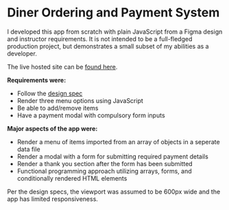 # Diner Ordering and Payment System

I developed this app from scratch with plain JavaScript from a Figma design and instructor requirements. It is not intended to be a full-fledged production project, but demonstrates a small subset of my abilities as a developer.

The live hosted site can be [found here](https://daves-diner.netlify.app/).

**Requirements were:**

- Follow the [design spec](https://www.figma.com/file/iFFwsp3hRgXPTuorN8ZrzT/Mobile-Restaurant-Menu?node-id=0%3A1&t=RsJMe93UGVGuMfCZ-1)
- Render three menu options using JavaScript
- Be able to add/remove items
- Have a payment modal with compulsory form inputs

**Major aspects of the app were:**

- Render a menu of items imported from an array of objects in a seperate data file
- Render a modal with a form for submitting required payment details
- Render a thank you section after the form has been submitted
- Functional programming approach utilizing arrays, forms, and conditionally rendered HTML elements

Per the design specs, the viewport was assumed to be 600px wide and the app has limited responsiveness.
